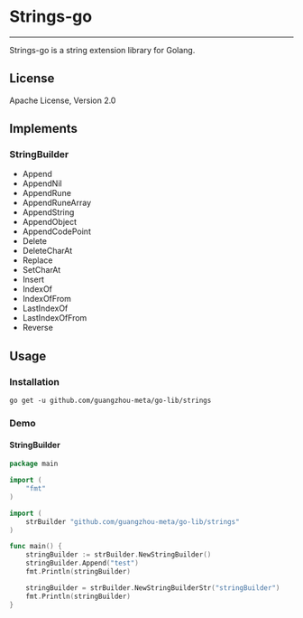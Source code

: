 # Strings-go

---

Strings-go is a string extension library for Golang.

## License

Apache License, Version 2.0

## Implements

### StringBuilder

* Append
* AppendNil
* AppendRune
* AppendRuneArray
* AppendString
* AppendObject
* AppendCodePoint
* Delete
* DeleteCharAt
* Replace
* SetCharAt
* Insert
* IndexOf
* IndexOfFrom
* LastIndexOf
* LastIndexOfFrom
* Reverse


## Usage
### Installation
```shell
go get -u github.com/guangzhou-meta/go-lib/strings
```

### Demo
#### StringBuilder

```go
package main

import (
	"fmt"
)

import (
	strBuilder "github.com/guangzhou-meta/go-lib/strings"
)

func main() {
	stringBuilder := strBuilder.NewStringBuilder()
	stringBuilder.Append("test")
	fmt.Println(stringBuilder)

	stringBuilder = strBuilder.NewStringBuilderStr("stringBuilder")
	fmt.Println(stringBuilder)
}
```
